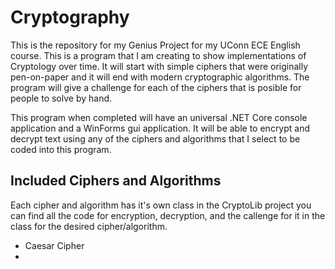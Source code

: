 # Cryptography

This is the repository for my Genius Project for my UConn ECE English course. This is a program that I am creating to show implementations of Cryptology over time. It will start with simple ciphers that were originally pen-on-paper and it will end with modern cryptographic algorithms. The program will give a challenge for each of the ciphers that is posible for people to solve by hand. 

This program when completed will have an universal .NET Core console application and a WinForms gui application. It will be able to encrypt and decrypt text using any of the ciphers and algorithms that I select to be coded into this program.

## Included Ciphers and Algorithms
Each cipher and algorithm has it's own class in the CryptoLib project you can find all the code for encryption, decryption, and the callenge for it in the class for the desired cipher/algorithm.

- Caesar Cipher
- 

